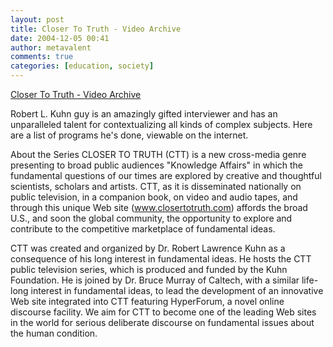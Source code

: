 ```yaml
---
layout: post
title: Closer To Truth - Video Archive
date: 2004-12-05 00:41
author: metavalent
comments: true
categories: [education, society]
---
```

<a href="http://www.closertotruth.com/videoarchive/index.html">Closer To Truth - Video Archive</a>

Robert L. Kuhn guy is an amazingly gifted interviewer and has an unparalleled talent for contextualizing all kinds of complex subjects.  Here are a list of programs he's done, viewable on the internet.

About the Series
CLOSER TO TRUTH (CTT) is a new cross-media genre presenting to broad public audiences "Knowledge Affairs" in which the fundamental questions of our times are explored by creative and thoughtful scientists, scholars and artists.  CTT, as it is disseminated nationally on public television, in a companion book, on video and audio tapes, and through this unique Web site (www.closertotruth.com) affords the broad U.S., and soon the global community, the opportunity to explore and contribute to the competitive marketplace of fundamental ideas.

CTT was created and organized by Dr. Robert Lawrence Kuhn as a consequence of his long interest in fundamental ideas.  He hosts the CTT public television series, which is produced and funded by the Kuhn Foundation. He is joined by Dr. Bruce Murray of Caltech, with a similar life-long interest in fundamental ideas, to lead the development of an innovative Web site integrated into CTT featuring HyperForum, a novel online discourse facility.  We aim for CTT to become one of the leading Web sites in the world for serious deliberate discourse on fundamental issues about the human condition.  

